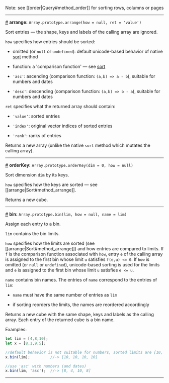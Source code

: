 Note: see [[order|Query#method_order]] for sorting rows, columns or pages

---

<a id="method_arrange" href="#method_arrange">#</a> **arrange:** `Array.prototype.arrange(how = null, ret = 'value')`

Sort entries &mdash; the shape, keys and labels of the calling array are ignored.

`how` specifies how entries should be sorted:

*  omitted (or `null` or `undefined`): default unicode-based behavior of native [sort](https://developer.mozilla.org/en-US/docs/Web/JavaScript/Reference/Global_Objects/Array/sort) method

* function: a 'comparison function' &mdash; see [sort](https://developer.mozilla.org/en-US/docs/Web/JavaScript/Reference/Global_Objects/Array/sort)

* `'asc'`: ascending (comparison function: `(a,b) => a - b`), suitable for numbers and dates

* `'desc'`: descending (comparison function: `(a,b) => b - a`), suitable for numbers and dates

`ret` specifies what the returned array should contain:

* `'value'`: sorted entries

* `'index'`: original vector indices of sorted entries

* `'rank'`: ranks of entries

Returns a new array (unlike the native `sort` method which mutates the calling array).

---

<a id="method_order_key" href="#method_order_key">#</a> **orderKey:** `Array.prototype.orderKey(dim = 0, how = null)`

Sort dimension `dim` by its keys.

`how` specifies how the keys are sorted &mdash; see [[arrange|Sort#method_arrange]].

Returns a new cube.

---

<a id="method_bin" href="#method_bin">#</a> **bin:** `Array.prototype.bin(lim, how = null, name = lim)`

Assign each entry to a bin.

`lim` contains the bin limits.

`how` specifies how the limits are sorted (see [[arrange|Sort#method_arrange]]) and how entries are compared to limits. If `f` is the comparison function associated with `how`, entry `e` of the calling array is assigned to the first bin whose limit `u` satisfies `f(e,u) <= 0`. If `how` is omitted (or `null` or `undefined`), unicode-based sorting is used for the limits and `e` is assigned to the first bin whose limit `u` satisfies `e <= u`.

`name` contains bin names. The entries of `name` correspond to the entries of `lim`:

* `name` must have the same number of entries as `lim`

*  if sorting reorders the limits, the names are reordered accordingly

Returns a new cube with the same shape, keys and labels as the calling array. Each entry of the returned cube is a bin name.

Examples:

```js
let lim = [4,8,10];
let x = [8,1,9,5];

//default behavior is not suitable for numbers, sorted limits are [10, 4, 8]
x.bin(lim);         //-> [10, 10, 10, 10]

//use 'asc' with numbers (and dates)
x.bin(lim, 'asc');  //-> [8, 4, 10, 8]
```

---
